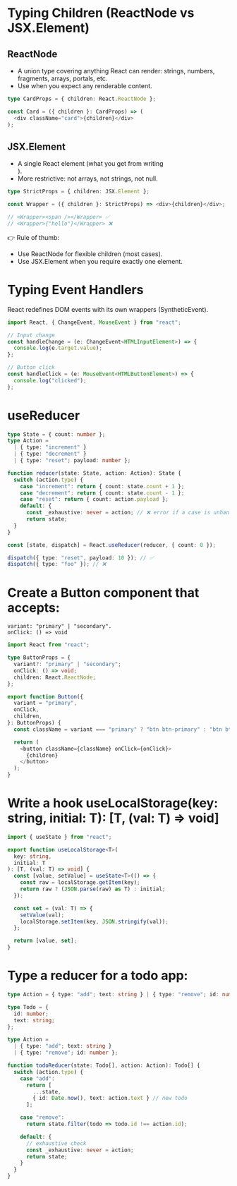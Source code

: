 # Typing Children (ReactNode vs JSX.Element)

## ReactNode

* A union type covering anything React can render: strings, numbers, 
fragments, arrays, portals, etc.
* Use when you expect any renderable content.

```ts
type CardProps = { children: React.ReactNode };

const Card = ({ children }: CardProps) => (
  <div className="card">{children}</div>
);
```

## JSX.Element

* A single React element (what you get from writing <div />).
* More restrictive: not arrays, not strings, not null.

```ts
type StrictProps = { children: JSX.Element };

const Wrapper = ({ children }: StrictProps) => <div>{children}</div>;

// <Wrapper><span /></Wrapper> ✅
// <Wrapper>{"hello"}</Wrapper> ❌
```

👉 Rule of thumb:

* Use ReactNode for flexible children (most cases).
* Use JSX.Element when you require exactly one element.

# Typing Event Handlers

React redefines DOM events with its own wrappers (SyntheticEvent).

```ts
import React, { ChangeEvent, MouseEvent } from "react";

// Input change
const handleChange = (e: ChangeEvent<HTMLInputElement>) => {
  console.log(e.target.value);
};

// Button click
const handleClick = (e: MouseEvent<HTMLButtonElement>) => {
  console.log("clicked");
};
```

# useReducer

```ts
type State = { count: number };
type Action =
  | { type: "increment" }
  | { type: "decrement" }
  | { type: "reset"; payload: number };

function reducer(state: State, action: Action): State {
  switch (action.type) {
    case "increment": return { count: state.count + 1 };
    case "decrement": return { count: state.count - 1 };
    case "reset": return { count: action.payload };
    default: {
      const _exhaustive: never = action; // ❌ error if a case is unhandled
      return state;
  }
}

const [state, dispatch] = React.useReducer(reducer, { count: 0 });

dispatch({ type: "reset", payload: 10 }); // ✅
dispatch({ type: "foo" }); // ❌
```

# Create a Button component that accepts:
```
variant: "primary" | "secondary".
onClick: () => void
```

```ts
import React from "react";

type ButtonProps = {
  variant?: "primary" | "secondary";
  onClick: () => void;
  children: React.ReactNode;
};

export function Button({
  variant = "primary",
  onClick,
  children,
}: ButtonProps) {
  const className = variant === "primary" ? "btn btn-primary" : "btn btn-secondary";

  return (
    <button className={className} onClick={onClick}>
      {children}
    </button>
  );
}
```

# Write a hook useLocalStorage<T>(key: string, initial: T): [T, (val: T) => void]

```ts
import { useState } from "react";

export function useLocalStorage<T>(
  key: string,
  initial: T
): [T, (val: T) => void] {
  const [value, setValue] = useState<T>(() => {
    const raw = localStorage.getItem(key);
    return raw ? (JSON.parse(raw) as T) : initial;
  });

  const set = (val: T) => {
    setValue(val);
    localStorage.setItem(key, JSON.stringify(val));
  };

  return [value, set];
}
```

# Type a reducer for a todo app:
```ts
type Action = { type: "add"; text: string } | { type: "remove"; id: number }
```

```ts
type Todo = {
  id: number;
  text: string;
};

type Action =
  | { type: "add"; text: string }
  | { type: "remove"; id: number };

function todoReducer(state: Todo[], action: Action): Todo[] {
  switch (action.type) {
    case "add":
      return [
        ...state,
        { id: Date.now(), text: action.text } // new todo
      ];

    case "remove":
      return state.filter(todo => todo.id !== action.id);

    default: {
      // exhaustive check
      const _exhaustive: never = action;
      return state;
    }
  }
}
```
